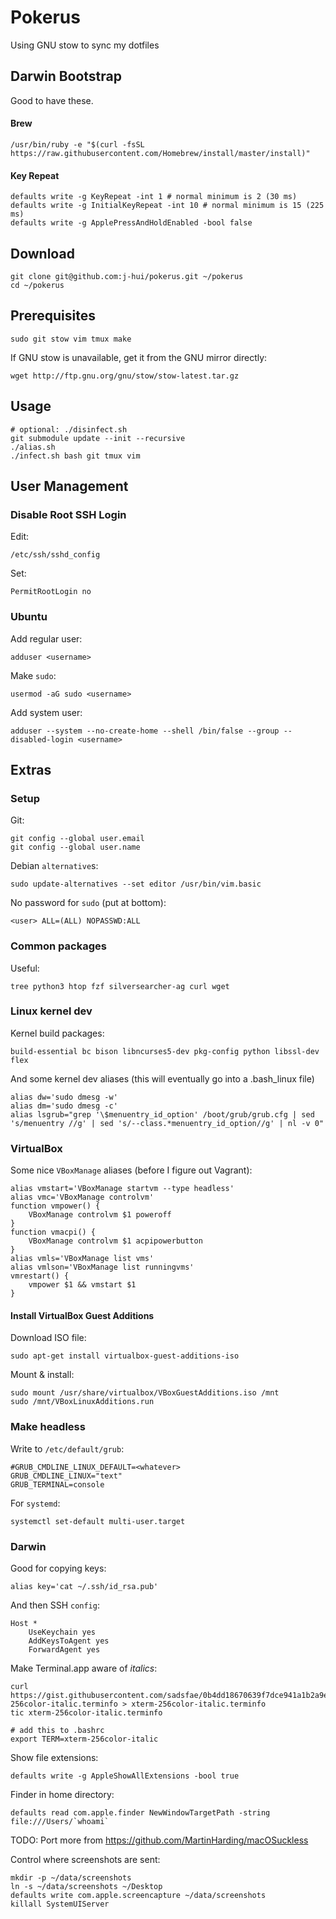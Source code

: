 # Pokerus

Using GNU stow to sync my dotfiles


## Darwin Bootstrap

Good to have these.

#### Brew

    /usr/bin/ruby -e "$(curl -fsSL https://raw.githubusercontent.com/Homebrew/install/master/install)"

#### Key Repeat

    defaults write -g KeyRepeat -int 1 # normal minimum is 2 (30 ms)
    defaults write -g InitialKeyRepeat -int 10 # normal minimum is 15 (225 ms)
    defaults write -g ApplePressAndHoldEnabled -bool false

## Download

    git clone git@github.com:j-hui/pokerus.git ~/pokerus
    cd ~/pokerus


## Prerequisites

    sudo git stow vim tmux make

If GNU stow is unavailable, get it from the GNU mirror directly:

    wget http://ftp.gnu.org/gnu/stow/stow-latest.tar.gz

## Usage

    # optional: ./disinfect.sh
    git submodule update --init --recursive
    ./alias.sh
    ./infect.sh bash git tmux vim

## User Management

### Disable Root SSH Login

Edit:

    /etc/ssh/sshd_config

Set:

    PermitRootLogin no

### Ubuntu

Add regular user:

    adduser <username>

Make `sudo`:

    usermod -aG sudo <username>

Add system user:

    adduser --system --no-create-home --shell /bin/false --group --disabled-login <username>

## Extras

### Setup

Git:

    git config --global user.email
    git config --global user.name

Debian `alternative`s:

    sudo update-alternatives --set editor /usr/bin/vim.basic

No password for `sudo` (put at bottom):

    <user> ALL=(ALL) NOPASSWD:ALL

### Common packages

Useful:

    tree python3 htop fzf silversearcher-ag curl wget

### Linux kernel dev

Kernel build packages:

    build-essential bc bison libncurses5-dev pkg-config python libssl-dev flex

And some kernel dev aliases (this will eventually go into a .bash_linux file)

    alias dw='sudo dmesg -w'
    alias dm='sudo dmesg -c'
    alias lsgrub="grep '\$menuentry_id_option' /boot/grub/grub.cfg | sed 's/menuentry //g' | sed 's/--class.*menuentry_id_option//g' | nl -v 0"

### VirtualBox

Some nice `VBoxManage` aliases (before I figure out Vagrant):

    alias vmstart='VBoxManage startvm --type headless'
    alias vmc='VBoxManage controlvm'
    function vmpower() {
        VBoxManage controlvm $1 poweroff
    }
    function vmacpi() {
        VBoxManage controlvm $1 acpipowerbutton
    }
    alias vmls='VBoxManage list vms'
    alias vmlson='VBoxManage list runningvms'
    vmrestart() {
        vmpower $1 && vmstart $1
    }

#### Install VirtualBox Guest Additions

Download ISO file:

    sudo apt-get install virtualbox-guest-additions-iso

Mount & install:

    sudo mount /usr/share/virtualbox/VBoxGuestAdditions.iso /mnt
    sudo /mnt/VBoxLinuxAdditions.run


### Make headless

Write to `/etc/default/grub`:

    #GRUB_CMDLINE_LINUX_DEFAULT=<whatever>
    GRUB_CMDLINE_LINUX="text"
    GRUB_TERMINAL=console

For `systemd`:

    systemctl set-default multi-user.target

### Darwin

Good for copying keys:

    alias key='cat ~/.ssh/id_rsa.pub'

And then SSH `config`:

    Host *
        UseKeychain yes
        AddKeysToAgent yes
        ForwardAgent yes

Make Terminal.app aware of _italics_:

    curl https://gist.githubusercontent.com/sadsfae/0b4dd18670639f7dce941a1b2a9e4e9e/raw/908b48e6b6370da0568be8d138966c60240a50dd/xterm-256color-italic.terminfo > xterm-256color-italic.terminfo
    tic xterm-256color-italic.terminfo

    # add this to .bashrc
    export TERM=xterm-256color-italic

Show file extensions:

    defaults write -g AppleShowAllExtensions -bool true

Finder in home directory:

    defaults read com.apple.finder NewWindowTargetPath -string file:///Users/`whoami`

TODO: Port more from https://github.com/MartinHarding/macOSuckless

Control where screenshots are sent:

    mkdir -p ~/data/screenshots
    ln -s ~/data/screenshots ~/Desktop
    defaults write com.apple.screencapture ~/data/screenshots
    killall SystemUIServer
